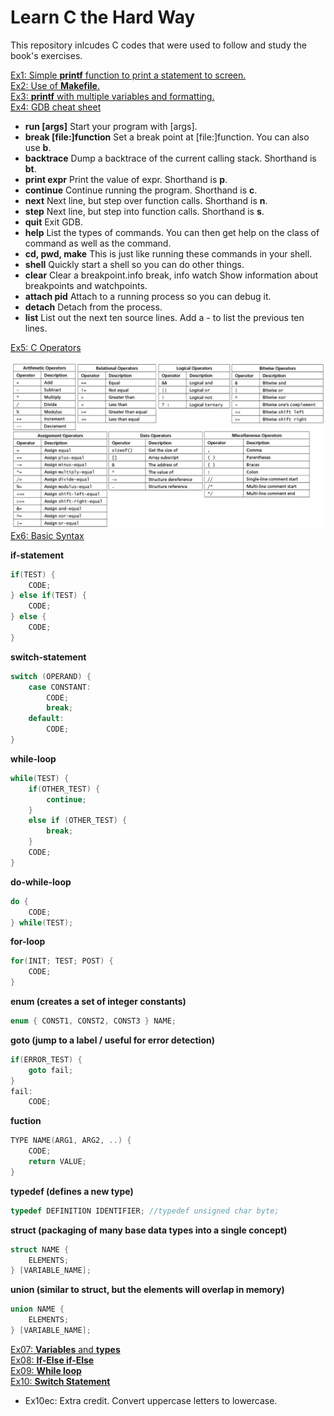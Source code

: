 # Learn C the Hard Way
This repository inlcudes C codes that were used to follow and study the book's exercises.

<ins>Ex1: Simple **printf** function to print a statement to screen.</ins><br>
<ins>Ex2: Use of **Makefile**.</ins><br>
<ins>Ex3: **printf** with multiple variables and formatting.</ins><br>
<ins>Ex4: GDB cheat sheet</ins>
  - **run	[args]**	Start	your	program	with	[args].
  - **break	[file:]function**	Set	a	break	point	at	[file:]function.	You	can	also	use	**b**.
  - **backtrace**	Dump	a	backtrace	of	the	current	calling	stack.	Shorthand	is	**bt**.
  - **print	expr**	Print	the	value	of	expr.	Shorthand	is	**p**.
  - **continue**	Continue	running	the	program.	Shorthand	is	**c**.
  - **next**	Next	line,	but	step	over	function	calls.	Shorthand	is	**n**.
  - **step**	Next	line,	but	step	into	function	calls.	Shorthand	is	**s**.
  - **quit**	Exit	GDB.
  - **help**	List	the	types	of	commands.	You	can	then	get	help	on	the	class	of command	as	well	as	the	command.
  - **cd,	pwd,	make**	This	is	just	like	running	these	commands	in	your	shell.
  - **shell**	Quickly	start	a	shell	so	you	can	do	other	things.
  - **clear**	Clear	a	breakpoint.info	break,	info	watch	Show	information	about	breakpoints	and watchpoints.
  - **attach	pid**	Attach	to	a	running	process	so	you	can	debug	it.
  - **detach**	Detach	from	the	process.
  - **list**	List	out	the	next	ten	source	lines.	Add	a	-	to	list	the	previous	ten	lines.

<ins>Ex5: C Operators</ins>
<center><img src="./images/ex05.png" alt="C Operators" width="1275px"></center>
<ins>Ex6: Basic Syntax</ins>

**if-statement**
```C
if(TEST) {
    CODE;
} else if(TEST) {
    CODE;
} else {
    CODE;
}
```
**switch-statement**
```C
switch (OPERAND) {
    case CONSTANT:
        CODE;
        break;
    default:
        CODE;
}
```
**while-loop**
```C
while(TEST) {
    if(OTHER_TEST) {
        continue;
    }
    else if (OTHER_TEST) {
        break;
    }
    CODE;
}
```
**do-while-loop**
```C
do {
    CODE;
} while(TEST);
```
**for-loop**
```C
for(INIT; TEST; POST) {
    CODE;
}
```
**enum (creates a set of integer constants)**
```C
enum { CONST1, CONST2, CONST3 } NAME;
```
**goto (jump to a label / useful for error detection)**
```C
if(ERROR_TEST) {
    goto fail;
}
fail:
    CODE;
```
**fuction**
```C
TYPE NAME(ARG1, ARG2, ..) {
    CODE;
    return VALUE;
}
```
**typedef (defines a new type)**
```C
typedef DEFINITION IDENTIFIER; //typedef unsigned char byte;
```
**struct (packaging of many base data types into a single concept)**
```C
struct NAME {
    ELEMENTS;
} [VARIABLE_NAME];
```
**union (similar to struct, but the elements will overlap in memory)**
```C
union NAME {
    ELEMENTS;
} [VARIABLE_NAME];
```
<ins>Ex07: **Variables** and **types**</ins><br>
<ins>Ex08: **If-Else if-Else**</ins><br>
<ins>Ex09: **While loop**</ins><br>
<ins>Ex10: **Switch Statement**</ins>
  - Ex10ec: Extra credit. Convert uppercase letters to lowercase. 
